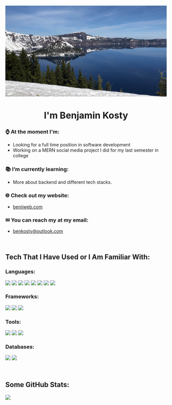 ![Header](https://raw.githubusercontent.com/Bentheperson101/bentheperson101.github.io/main/public/images/mountains.jpg "Header")
<h1 align="center">I'm Benjamin Kosty</h1>

<h3>⌚ At the moment I'm:</h3>

- Looking for a full time position in software development
- Working on a MERN social media project I did for my last semester in college

<h3>📚 I’m currently learning:</h3> 

- More about backend and different tech stacks. 

<h3>🌐 Check out my website:</h3>

- [benjiweb.com](benjiweb.com)

<h3>✉ You can reach my at my email:</h3> 

- benkosty@outlook.com

<br>
<h2>Tech That I Have Used or I Am Familiar With:</h2>
<h3 align="left">Languages: </h3>
<p align="left"> 
  <img src="https://img.shields.io/badge/Python-3776AB?style=for-the-badge" />
  <img src="https://img.shields.io/badge/HTML5-E34F26?style=for-the-badge" />
  <img src="https://img.shields.io/badge/CSS3-1572B6?style=for-the-badge" />
  <img src="https://img.shields.io/badge/JavaScript-323330?style=for-the-badge" />
  <img src="https://img.shields.io/badge/C%2B%2B-00599C?style=for-the-badge" />
  <img src="https://img.shields.io/badge/C%23-239120?style=for-the-badge" />
  <img src="https://img.shields.io/badge/Java-ED8B00?style=for-the-badge" />
  <img src="https://img.shields.io/badge/PHP-777BB4?style=for-the-badge" />
</p>
<h3 align="left">Frameworks:</h3>
<p align="left"> 
  <img src="https://img.shields.io/badge/.NET-512BD4?style=for-the-badge" />
  <img src="https://img.shields.io/badge/React-20232A?style=for-the-badge" />
  <img src="https://img.shields.io/badge/Bootstrap-563D7C?style=for-the-badge" />
</p>
<h3 align="left">Tools:</h3>
<p align="left"> 
  <img src="https://img.shields.io/badge/Visual_Studio_Code-0078D4?style=for-the-badge" />
  <img src="https://img.shields.io/badge/Visual_Studio-5C2D91?style=for-the-badge" />
  <img src="https://img.shields.io/badge/Eclipse-2C2255?style=for-the-badge" />
</p>
<h3 align="left">Databases:</h3>
<p align="left"> 
  <img src="https://img.shields.io/badge/MySQL-00000F?style=for-the-badge" />
  <img src="https://img.shields.io/badge/MongoDB-4EA94B?style=for-the-badge" />
</p>

<br>
<h2>Some GitHub Stats:</h2>
<img align="center" src="https://github-readme-stats.vercel.app/api/top-langs/?username=timcreative&layout=compact&theme=cobalt&hide_border=true" />
